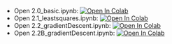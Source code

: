 - Open 2.0_basic.ipynb: [![Open In Colab](https://colab.research.google.com/assets/colab-badge.svg)](https://colab.research.google.com/github/daiki-matsunaga/MathMeasurement2022/blob/main/lec02/2.0_basic.ipynb)
- Open 2.1_leastsquares.ipynb: [![Open In Colab](https://colab.research.google.com/assets/colab-badge.svg)](https://colab.research.google.com/github/daiki-matsunaga/MathMeasurement2022/blob/main/lec02/2.1_leastsquares.ipynb)
- Open 2.2_gradientDescent.ipynb: [![Open In Colab](https://colab.research.google.com/assets/colab-badge.svg)](https://colab.research.google.com/github/daiki-matsunaga/MathMeasurement2022/blob/main/lec02/2.2_gradientDescent.ipynb)
- Open 2.2B_gradientDescent.ipynb: [![Open In Colab](https://colab.research.google.com/assets/colab-badge.svg)](https://colab.research.google.com/github/daiki-matsunaga/MathMeasurement2022/blob/main/lec02/2.2B_gradientDescent.ipynb)
